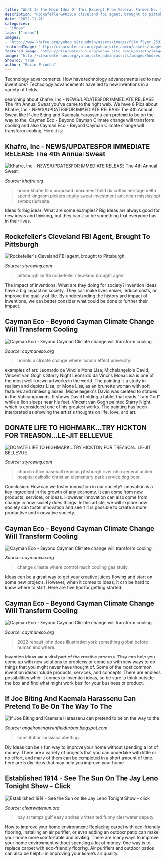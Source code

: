 ```yaml
---
title: "What Is The Main Idea Of This Excerpt From Federal Farmer No. 1 : Bay St Tampa Gulf Easy Andres Written Ted Funny Clearwater Deputy"
description: "Rockefeller&#039;s cleveland fbi agent, brought to pittsburgh"
date: "2022-11-24"
categories:
- "ideas"
tags: ["ideas"]
images:
- "http://www.khafre.org/yahoo_site_admin/assets/images/film_flyer.253220251_std.jpg"
featuredImage: "http://clearwatersun.org/yahoo_site_admin/assets/images/Andres_de_Hidalgo.207144216_std.jpg"
featured_image: "http://clearwatersun.org/yahoo_site_admin/assets/images/Andres_de_Hidalgo.207144216_std.jpg"
image: "http://clearwatersun.org/yahoo_site_admin/assets/images/Andres_de_Hidalgo.207144216_std.jpg"
ShowToc: true
author: "Rocio Pacocha"
---
```



Technology advancements: How have technology advancements led to new inventions?
Technology advancements have led to new inventions in a variety of fields.

	

		
searching about Khafre, Inc - NEWS/UPDATES﻿FOR IMMEDIATE RELEASE The 4th Annual Sweat you've came to the right web. We have 8 Pics about Khafre, Inc - NEWS/UPDATES﻿FOR IMMEDIATE RELEASE The 4th Annual Sweat like If Joe Biting and Kaemala Harassenu can pretend to be on the way to the, Cayman Eco - Beyond Cayman Climate change will transform cooling and also Cayman Eco - Beyond Cayman Climate change will transform cooling. Here it is:
		
    
## Khafre, Inc - NEWS/UPDATES﻿FOR IMMEDIATE RELEASE The 4th Annual Sweat

<img loading=lazy src="http://www.khafre.org/yahoo_site_admin/assets/images/film_flyer.253220251_std.jpg" onerror="this.onerror=null;this.src='https://tse4.mm.bing.net/th?id=OIP.nhrTTsNqY315atvoXvxFtQAAAA&amp;pid=15.1';" alt="Khafre, Inc - NEWS/UPDATES﻿FOR IMMEDIATE RELEASE The 4th Annual Sweat">

_Source: khafre.org_

>honor khafre film proposed monument held da cotton heritage delta spend kingdom pickers equity sweat investment american mississippi symposium site. 

	

Ideas forbig ideas: What are some examples?
Big Ideas are always good for new ideas and thinking, but they can also be something that everyone has in their lives.

    
## Rockefeller&#039;s Cleveland FBI Agent, Brought To Pittsburgh

<img loading=lazy src="http://styrowing.com/images/hscohen.png" onerror="this.onerror=null;this.src='https://tse4.mm.bing.net/th?id=OIP.mNgBIPuU1IZrUSGi7jiSWQAAAA&amp;pid=15.1';" alt="Rockefeller&#039;s Cleveland FBI agent, brought to Pittsburgh">

_Source: styrowing.com_

>pittsburgh he fbi rockefeller cleveland brought agent. 

	

The impact of inventions: What are they doing for society?
Invention ideas have a big impact on society. They can make lives easier, reduce costs, or improve the quality of life. By understanding the history and impact of inventions, we can better consider what could be done to further their impact.

    
## Cayman Eco - Beyond Cayman Climate Change Will Transform Cooling

<img loading=lazy src="https://www.caymaneco.org/yahoo_site_admin/assets/images/Honolulu_-_Source_-_Hawaiilife.345103204_std.com" onerror="this.onerror=null;this.src='https://tse4.mm.bing.net/th?id=OIP.1kDRyYBmC2e9HJA7bbI3EQAAAA&amp;pid=15.1';" alt="Cayman Eco - Beyond Cayman Climate change will transform cooling">

_Source: caymaneco.org_

>honolulu climate change where human effect university. 

	

examples of art: Leonardo da Vinci's Mona Lisa, Michelangelo's David, Vincent van Gogh's Starry Night
Leonardo da Vinci's Mona Lisa is one of the most well-known artworks in the world. The painting is a study in realism and depicts Lisa, or Mona Lisa, as an brunette woman with soft features and rimless glasses. Michelangelo's David was created to statues in the Vaticangrounds. It shows David holding a tablet that reads "I am God" while a lion sleeps near his feet. Vincent van Gogh painted Starry Night, which is considered one of his greatest works. The painting has been interpreted as showing the artist's thoughts on life, love, and art.

    
## DONATE LIFE TO HIGHMARK...TRY HICKTON FOR TREASON...LE-JIT BELLEVUE

<img loading=lazy src="http://styrowing.com/images/PittbirdStunter.jpg" onerror="this.onerror=null;this.src='https://tse1.mm.bing.net/th?id=OIP.PQIaXZcF6gAlVTcq06z4MAHaFj&amp;pid=15.1';" alt="DONATE LIFE TO HIGHMARK...TRY HICKTON FOR TREASON...LE-JIT BELLEVUE">

_Source: styrowing.com_

>church office baseball reunion pittsburgh river ohio general united hospital catholic christian elementary park service dog beer. 

	

Conclusion: How can we foster innovation in our society?
Innovation is a key ingredient in the growth of any economy. It can come from new products, services, or ideas. However, innovation can also come from change in how society does things. In this article, we will explore how society can foster innovation and see if it is possible to create a more productive and innovative society.

    
## Cayman Eco - Beyond Cayman Climate Change Will Transform Cooling

<img loading=lazy src="https://caymaneco.org/yahoo_site_admin/assets/images/Miami_skyline_Gabriela_Ulloa_-_Architectural_Digest.226153854_std.jpg" onerror="this.onerror=null;this.src='https://tse2.mm.bing.net/th?id=OIP.EuWZvmC9Hid4mGWG8lRaawHaJ3&amp;pid=15.1';" alt="Cayman Eco - Beyond Cayman Climate change will transform cooling">

_Source: caymaneco.org_

>change climate where control much cooling gas study. 

	

Ideas can be a great way to get your creative juices flowing and start on some new projects. However, when it comes to ideas, it can be hard to know where to start. Here are five tips for getting started: 

    
## Cayman Eco - Beyond Cayman Climate Change Will Transform Cooling

<img loading=lazy src="https://caymaneco.org/yahoo_site_admin/assets/images/Birdwatching_Illustration_by_The_New_York_Times.91114458_std.jpg" onerror="this.onerror=null;this.src='https://tse3.mm.bing.net/th?id=OIP.X7zi8L5i2knXlaFeW2FpMQHaEl&amp;pid=15.1';" alt="Cayman Eco - Beyond Cayman Climate change will transform cooling">

_Source: caymaneco.org_

>2022 renault john does illustration york something global before human end where. 

	

Invention ideas are a vital part of the creative process. They can help you come up with new solutions to problems or come up with new ways to do things that you might never have thought of. Some of the most common invention ideas include products, services, and concepts. There are endless possibilities when it comes to invention ideas, so be sure to think outside the box and find what might work best for your business or product.

    
## If Joe Biting And Kaemala Harassenu Can Pretend To Be On The Way To The

<img loading=lazy src="https://2.bp.blogspot.com/--UUktQhFwR4/YAm4soFkbnI/AAAAAAAAOvM/B3xROwgfJJYMJZxFFwFi8b2NB7kVi1HBQCK4BGAYYCw/s1600/arpd-galleini-new.jpg" onerror="this.onerror=null;this.src='https://tse1.mm.bing.net/th?id=OIP.lBX6ldJrA_YVqZiB95aOLAHaGC&amp;pid=15.1';" alt="If Joe Biting and Kaemala Harassenu can pretend to be on the way to the">

_Source: angelronangreenfieldurban.blogspot.com_

>constitution louisiana abetting. 

	

Diy Ideas can be a fun way to improve your home without spending a lot of money. There are a variety of projects that you can undertake with little or no effort, and many of them can be completed in a short amount of time. here are 5 diy ideas that may help you improve your home: 

    
## Established 1914 - See The Sun On The Jay Leno Tonight Show - Click

<img loading=lazy src="http://clearwatersun.org/yahoo_site_admin/assets/images/Andres_de_Hidalgo.207144216_std.jpg" onerror="this.onerror=null;this.src='https://tse4.mm.bing.net/th?id=OIP.VoFPvbP6CbSvTy3qIOuSPAHaFj&amp;pid=15.1';" alt="Established 1914 - See the Sun on the Jay Leno Tonight Show - click">

_Source: clearwatersun.org_

>bay st tampa gulf easy andres written ted funny clearwater deputy. 

	

How to improve your home environment: Replacing carpet with eco-friendly flooring, installing an air purifier, or even adding an outdoor patio can make your home more comfortable and inviting.
There are many ways to improve your home environment without spending a lot of money. One way is to replace carpet with eco-friendly flooring. Air purifiers and outdoor patios can also be helpful in improving your home’s air quality.

